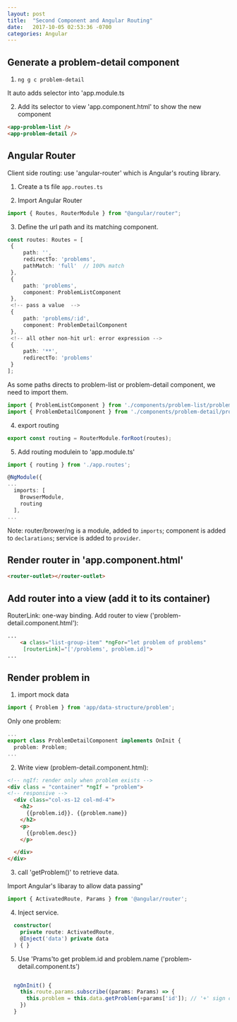 ```yaml
---
layout: post
title:  "Second Component and Angular Routing"
date:   2017-10-05 02:53:36 -0700
categories: Angular
---
```

## Generate a problem-detail component

1. `ng g c problem-detail`

It auto adds selector into 'app.module.ts

2. Add its selector to view 'app.component.html' to show the new component
```html
<app-problem-list />
<app-problem-detail />
```
## Angular Router

Client side routing: use 'angular-router' which is Angular's routing library.

1. Create a ts file `app.routes.ts`

2. Import Angular Router

```ts
import { Routes, RouterModule } from "@angular/router";
```

3. Define the url path and its matching component. 
```ts
const routes: Routes = [
 {
     path: '',
     redirectTo: 'problems',
     pathMatch: 'full'  // 100% match
 },
 {
     path: 'problems',
     component: ProblemListComponent
 },
 <!-- pass a value  -->
 {
     path: 'problems/:id',
     component: ProblemDetailComponent
 },
 <!-- all other non-hit url: error expression -->
 {
     path: '**',
     redirectTo: 'problems'
 }
];
```
As some paths directs to problem-list or problem-detail component, we need to import them.
```ts
import { ProblemListComponent } from './components/problem-list/problem-list.component';
import { ProblemDetailComponent } from './components/problem-detail/problem-detail.component';

```

4. export routing
```ts
export const routing = RouterModule.forRoot(routes);
```
5. Add routing modulein to 'app.module.ts'
```ts
import { routing } from './app.routes';

@NgModule({
...
  imports: [
    BrowserModule,
    routing
  ],
...
```
 
Note: router/brower/ng is a module, added to `imports`; component is added to `declarations`; service is added to `provider`.

## Render router in 'app.component.html'
```html
<router-outlet></router-outlet>
```


## Add router into a view (add it to its container)
 
RouterLink: one-way binding. 
Add router to view ('problem-detail.component.html'):
```html
...
    <a class="list-group-item" *ngFor="let problem of problems"
     [routerLink]="['/problems', problem.id]">
...
```

## Render problem in 
1. import  mock data
```ts
import { Problem } from 'app/data-structure/problem';
```
Only one problem:
```ts
...
export class ProblemDetailComponent implements OnInit {
  problem: Problem;
...
```
2. Write view (problem-detail.component.html):
```html
<!-- ngIf: render only when problem exists -->
<div class = "container" *ngIf = "problem">
<!-- responsive -->
  <div class="col-xs-12 col-md-4">
    <h2>
      {{problem.id}}. {{problem.name}}
    </h2>
    <p>
      {{problem.desc}}
    </p>

  </div>
</div>
```
3. call 'getProblem()' to retrieve data.

Import Angular's libaray to allow data passing"
```ts
import { ActivatedRoute, Params } from '@angular/router';
```
4. Inject service.
```ts
  constructor(
    private route: ActivatedRoute,
    @Inject('data') private data
  ) { }
```

5. Use 'Prams'to get problem.id and problem.name ('problem-detail.component.ts')
```ts

  ngOnInit() {
    this.route.params.subscribe((params: Params) => {
      this.problem = this.data.getProblem(+params['id']); // '+' sign can convert string to number. 
    })
  }

```


